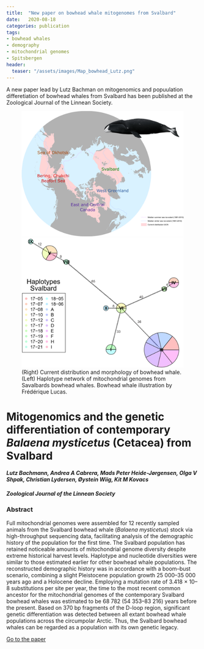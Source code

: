 ```yaml
---
title:  "New paper on bowhead whale mitogenomes from Svalbard"
date:   2020-08-18
categories: publication
tags: 
- bowhead whales 
- demography 
- mitochondrial genomes
- Spitsbergen
header:
  teaser: "/assets/images/Map_bowhead_Lutz.png"
---
```


A new paper lead by Lutz Bachman on mitogenomics and popuulation differetiation of bowhead whales from Svalbard has been published at the Zoological Journal of the Linnean Society.

<figure class="half">
    <a href="/assets/images/Map_bowhead_Lutz.png"><img src="/assets/images/Map_bowhead_Lutz.png"></a>
    <a href="/assets/images/Haplotype_bowhead_Lutz.png"><img src="/assets/images/Haplotype_bowhead_Lutz.png"></a>
    <figcaption> (Right) Current distribution and morphology of bowhead whale. (Left) Haplotype network of mitochondrial genomes from Savalbards bowhead whales. Bowhead whale illustration by Frédérique Lucas. </figcaption>
</figure>

# Mitogenomics and the genetic differentiation of contemporary *Balaena mysticetus* (Cetacea) from Svalbard

#### *Lutz Bachmann, Andrea A Cabrera, Mads Peter Heide-Jørgensen, Olga V Shpak, Christian Lydersen, Øystein Wiig, Kit M Kovacs*

##### Zoological Journal of the Linnean Society

### Abstract
Full mitochondrial genomes were assembled for 12 recently sampled animals from the Svalbard bowhead whale (*Balaena mysticetus*) stock via high-throughput sequencing data, facilitating analysis of the demographic history of the population for the first time. The Svalbard population has retained noticeable amounts of mitochondrial genome diversity despite extreme historical harvest levels. Haplotype and nucleotide diversities were similar to those estimated earlier for other bowhead whale populations. The reconstructed demographic history was in accordance with a boom–bust scenario, combining a slight Pleistocene population growth 25 000–35 000 years ago and a Holocene decline. Employing a mutation rate of 3.418 × 10–8 substitutions per site per year, the time to the most recent common ancestor for the mitochondrial genomes of the contemporary Svalbard bowhead whales was estimated to be 68 782 (54 353–83 216) years before the present. Based on 370 bp fragments of the D-loop region, significant genetic differentiation was detected between all extant bowhead whale populations across the circumpolar Arctic. Thus, the Svalbard bowhead whales can be regarded as a population with its own genetic legacy.

[Go to the paper](https://doi.org/10.1093/zoolinnean/zlaa082)

